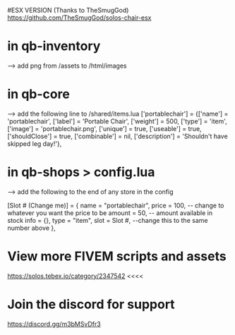 #ESX VERSION (Thanks to TheSmugGod)
https://github.com/TheSmugGod/solos-chair-esx

# in qb-inventory
--> add png from /assets to /html/images

# in qb-core
--> add the following line to /shared/items.lua
	['portablechair'] 				 = {['name'] = 'portablechair', 				['label'] = 'Portable Chair', 			['weight'] = 500, 			['type'] = 'item', 		['image'] = 'portablechair.png', 			['unique'] = true, 		['useable'] = true, 	['shouldClose'] = true,	   	['combinable'] = nil,   ['description'] = 'Shouldn\'t have skipped leg day!'},

# in qb-shops > config.lua
--> add the following to the end of any store in the config

[Slot # (Change me)] = {
            name = "portablechair",
            price = 100, -- change to whatever you want the price to be 
            amount = 50, -- amount available in stock
            info = {},
            type = "item",
            slot = Slot #, --change this to the same number above
        },

# View more FIVEM scripts and assets

https://solos.tebex.io/category/2347542 <<<<



# Join the discord for support

https://discord.gg/m3bMSvDfr3 

